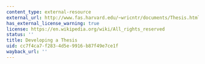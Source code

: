 ```yaml
---
content_type: external-resource
external_url: http://www.fas.harvard.edu/~wricntr/documents/Thesis.html
has_external_license_warning: true
license: https://en.wikipedia.org/wiki/All_rights_reserved
status: ''
title: Developing a Thesis
uid: cc7f4ca7-f283-4d5e-9916-b87f49e7ce1f
wayback_url: ''
---
```

